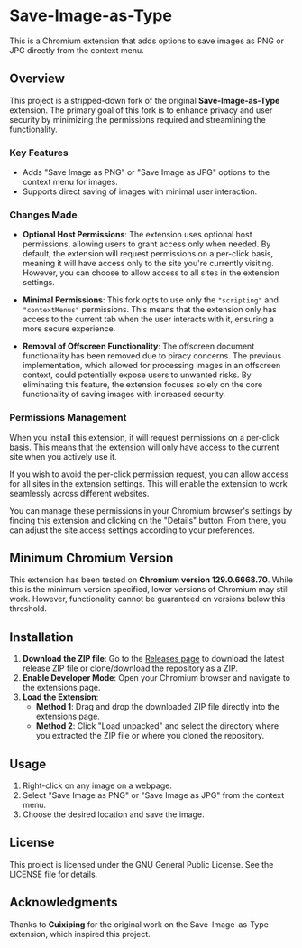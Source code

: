 # Save-Image-as-Type

This is a Chromium extension that adds options to save images as PNG or JPG directly from the context menu.

## Overview

This project is a stripped-down fork of the original **Save-Image-as-Type** extension. The primary goal of this fork is to enhance privacy and user security by minimizing the permissions required and streamlining the functionality.

### Key Features

- Adds "Save Image as PNG" or "Save Image as JPG" options to the context menu for images.
- Supports direct saving of images with minimal user interaction.

### Changes Made

- **Optional Host Permissions**: The extension uses optional host permissions, allowing users to grant access only when needed. By default, the extension will request permissions on a per-click basis, meaning it will have access only to the site you're currently visiting. However, you can choose to allow access to all sites in the extension settings.

- **Minimal Permissions**: This fork opts to use only the `"scripting"` and `"contextMenus"` permissions. This means that the extension only has access to the current tab when the user interacts with it, ensuring a more secure experience.

- **Removal of Offscreen Functionality**: The offscreen document functionality has been removed due to piracy concerns. The previous implementation, which allowed for processing images in an offscreen context, could potentially expose users to unwanted risks. By eliminating this feature, the extension focuses solely on the core functionality of saving images with increased security.

### Permissions Management

When you install this extension, it will request permissions on a per-click basis. This means that the extension will only have access to the current site when you actively use it. 

If you wish to avoid the per-click permission request, you can allow access for all sites in the extension settings. This will enable the extension to work seamlessly across different websites. 

You can manage these permissions in your Chromium browser's settings by finding this extension and clicking on the "Details" button. From there, you can adjust the site access settings according to your preferences.

## Minimum Chromium Version

This extension has been tested on **Chromium version 129.0.6668.70**. While this is the minimum version specified, lower versions of Chromium may still work. However, functionality cannot be guaranteed on versions below this threshold.

## Installation

1. **Download the ZIP file**: Go to the [Releases page](https://github.com/CorruptBandit/Save-Image-as-Type/releases) to download the latest release ZIP file or clone/download the repository as a ZIP.
2. **Enable Developer Mode**: Open your Chromium browser and navigate to the extensions page.
3. **Load the Extension**: 
   - **Method 1**: Drag and drop the downloaded ZIP file directly into the extensions page.
   - **Method 2**: Click "Load unpacked" and select the directory where you extracted the ZIP file or where you cloned the repository.

## Usage

1. Right-click on any image on a webpage.
2. Select "Save Image as PNG" or "Save Image as JPG" from the context menu.
3. Choose the desired location and save the image.

## License

This project is licensed under the GNU General Public License. See the [LICENSE](./LICENSE) file for details.

## Acknowledgments

Thanks to **Cuixiping** for the original work on the Save-Image-as-Type extension, which inspired this project.
